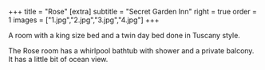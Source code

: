 +++
title = "Rose"
[extra]
subtitle = "Secret Garden Inn"
right = true
order = 1
images = ["1.jpg","2.jpg","3.jpg","4.jpg"]
+++

A room with a king size bed and a twin day bed done in Tuscany style.

The Rose room has a whirlpool bathtub with shower and a private balcony. It has a little bit of ocean view.
